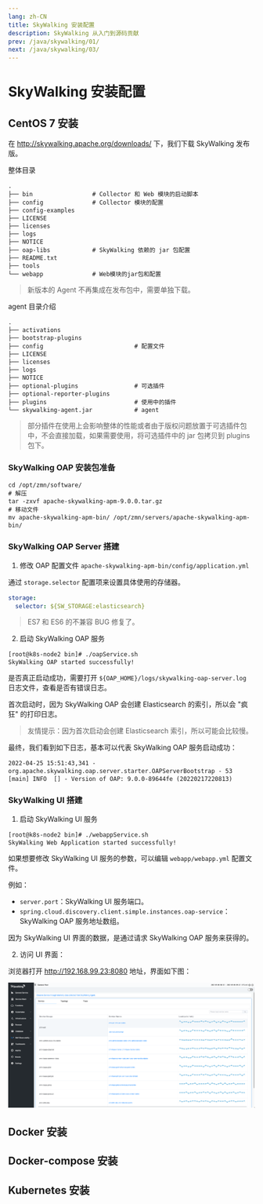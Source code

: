 ```yaml
---
lang: zh-CN
title: SkyWalking 安装配置
description: SkyWalking 从入门到源码贡献
prev: /java/skywalking/01/
next: /java/skywalking/03/
---
```


# SkyWalking 安装配置

## CentOS 7 安装

在 <http://skywalking.apache.org/downloads/> 下，我们下载 SkyWalking 发布版。

整体目录

```text
.
├── bin                 # Collector 和 Web 模块的启动脚本
├── config              # Collector 模块的配置
├── config-examples
├── LICENSE
├── licenses
├── logs
├── NOTICE
├── oap-libs            # SkyWalking 依赖的 jar 包配置
├── README.txt
├── tools
└── webapp              # Web模块的jar包和配置
```

> 新版本的 Agent 不再集成在发布包中，需要单独下载。

agent 目录介绍

```text
.
├── activations
├── bootstrap-plugins
├── config                          # 配置文件
├── LICENSE
├── licenses
├── logs
├── NOTICE
├── optional-plugins                # 可选插件
├── optional-reporter-plugins
├── plugins                         # 使用中的插件
└── skywalking-agent.jar            # agent
```

> 部分插件在使用上会影响整体的性能或者由于版权问题放置于可选插件包中，不会直接加载，如果需要使用，将可选插件中的 jar 包拷贝到 plugins 包下。

###  SkyWalking OAP 安装包准备

```shell
cd /opt/zmn/software/
# 解压
tar -zxvf apache-skywalking-apm-9.0.0.tar.gz
# 移动文件
mv apache-skywalking-apm-bin/ /opt/zmn/servers/apache-skywalking-apm-bin/
```

### SkyWalking OAP Server 搭建

1. 修改 OAP 配置文件 `apache-skywalking-apm-bin/config/application.yml`

通过 `storage.selector` 配置项来设置具体使用的存储器。

```yaml
storage:
  selector: ${SW_STORAGE:elasticsearch}
```

> ES7 和 ES6 的不兼容 BUG 修复了。

2. 启动 SkyWalking OAP 服务

```shell
[root@k8s-node2 bin]# ./oapService.sh
SkyWalking OAP started successfully!
```

是否真正启动成功，需要打开 `${OAP_HOME}/logs/skywalking-oap-server.log` 日志文件，查看是否有错误日志。

首次启动时，因为 SkyWalking OAP 会创建 Elasticsearch 的索引，所以会 "疯狂" 的打印日志。

> 友情提示：因为首次启动会创建 Elasticsearch 索引，所以可能会比较慢。

最终，我们看到如下日志，基本可以代表 SkyWalking OAP 服务启动成功：

```text
2022-04-25 15:51:43,341 - org.apache.skywalking.oap.server.starter.OAPServerBootstrap - 53 [main] INFO  [] - Version of OAP: 9.0.0-89644fe (20220217220813)
```

###  SkyWalking UI 搭建

1. 启动 SkyWalking UI 服务

```shell
[root@k8s-node2 bin]# ./webappService.sh
SkyWalking Web Application started successfully!
```

如果想要修改  SkyWalking UI 服务的参数，可以编辑 `webapp/webapp.yml` 配置文件。<Badge type="tip" text="可选" vertical="top" />

例如：

- `server.port`：SkyWalking UI 服务端口。
- `spring.cloud.discovery.client.simple.instances.oap-service`：SkyWalking OAP 服务地址数组。

因为 SkyWalking UI 界面的数据，是通过请求 SkyWalking OAP 服务来获得的。

2. 访问 UI 界面：

浏览器打开 <http://192.168.99.23:8080> 地址，界面如下图：

![UI](./assets/README-1651809136278.png)


## Docker 安装



## Docker-compose 安装



## Kubernetes 安装

